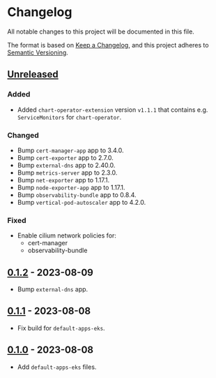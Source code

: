 # Changelog

All notable changes to this project will be documented in this file.

The format is based on [Keep a Changelog](https://keepachangelog.com/en/1.0.0/),
and this project adheres to [Semantic Versioning](https://semver.org/spec/v2.0.0.html).

## [Unreleased]

### Added

- Added `chart-operator-extension` version `v1.1.1` that contains e.g. `ServiceMonitors` for `chart-operator`.

### Changed

- Bump `cert-manager-app` app to 3.4.0.
- Bump `cert-exporter` app to 2.7.0.
- Bump `external-dns` app to 2.40.0.
- Bump `metrics-server` app to 2.3.0.
- Bump `net-exporter` app to 1.17.1.
- Bump `node-exporter-app` app to 1.17.1.
- Bump `observability-bundle` app to 0.8.4.
- Bump `vertical-pod-autoscaler` app to 4.2.0.

### Fixed

- Enable cilium network policies for:
  - cert-manager
  - observability-bundle

## [0.1.2] - 2023-08-09

- Bump `external-dns` app.

## [0.1.1] - 2023-08-08

- Fix build for `default-apps-eks`.

## [0.1.0] - 2023-08-08

- Add `default-apps-eks` files.

[Unreleased]: https://github.com/giantswarm/default-apps-eks/compare/v0.1.2...HEAD
[0.1.2]: https://github.com/giantswarm/default-apps-eks/compare/v0.1.1...v0.1.2
[0.1.1]: https://github.com/giantswarm/default-apps-eks/compare/v0.1.0...v0.1.1
[0.1.0]: https://github.com/giantswarm/default-apps-eks/releases/tag/v0.1.0
